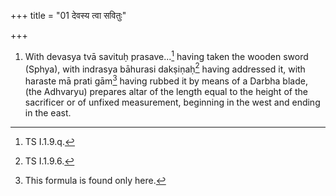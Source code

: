 +++
title = "01 देवस्य त्वा सवितुः"

+++
1. With devasya tvā savituḥ prasave...[^1] having taken the wooden sword (Sphya), with indrasya bāhurasi dakṣiṇaḥ[^2] having addressed it, with haraste mā prati gām[^3] having rubbed it by means of a Darbha blade, (the Adhvaryu) prepares altar of the length equal to the height of the sacrificer or of unfixed measurement, beginning in the west and ending in the east.  

[^1]: TS I.1.9.q.  

[^2]: TS I.1.9.6.  

[^3]: This formula is found only here.  
